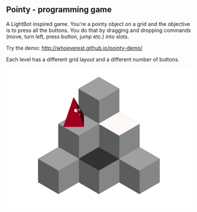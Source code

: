 ## Pointy - programming game

A LightBot inspired game. You're a pointy object on a grid and the objective is to press all the buttons. You do that by dragging and dropping commands (move, turn left, press button, jump etc.) into slots.

Try the demo: http://whoeverest.github.io/pointy-demo/

Each level has a different grid layout and a different number of buttons.

![Pointy](./images/pointy-with-face.png)
